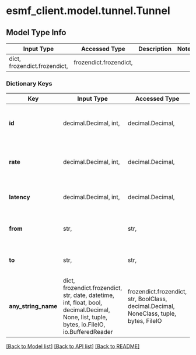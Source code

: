 # esmf_client.model.tunnel.Tunnel

## Model Type Info

 Input Type                   | Accessed Type          | Description | Notes 
------------------------------|------------------------|-------------|-------
 dict, frozendict.frozendict, | frozendict.frozendict, |             |

### Dictionary Keys

 Key                 | Input Type                                                                                                                                  | Accessed Type                                                                           | Description                                                        | Notes                                     
---------------------|---------------------------------------------------------------------------------------------------------------------------------------------|-----------------------------------------------------------------------------------------|--------------------------------------------------------------------|-------------------------------------------
 **id**              | decimal.Decimal, int,                                                                                                                       | decimal.Decimal,                                                                        | The tunnel identifier                                              | [optional] value must be a 32 bit integer 
 **rate**            | decimal.Decimal, int,                                                                                                                       | decimal.Decimal,                                                                        | The transmission rate as bits/s                                    | [optional] value must be a 64 bit integer 
 **latency**         | decimal.Decimal, int,                                                                                                                       | decimal.Decimal,                                                                        | The required maximum latency                                       | [optional]                                
 **from**            | str,                                                                                                                                        | str,                                                                                    | The name of the input domain or host                               | [optional]                                
 **to**              | str,                                                                                                                                        | str,                                                                                    | The name of the output domain or host                              | [optional]                                
 **any_string_name** | dict, frozendict.frozendict, str, date, datetime, int, float, bool, decimal.Decimal, None, list, tuple, bytes, io.FileIO, io.BufferedReader | frozendict.frozendict, str, BoolClass, decimal.Decimal, NoneClass, tuple, bytes, FileIO | any string name can be used but the value must be the correct type | [optional]                                

[[Back to Model list]](../../README.md#documentation-for-models) [[Back to API list]](../../README.md#documentation-for-api-endpoints) [[Back to README]](../../README.md)

